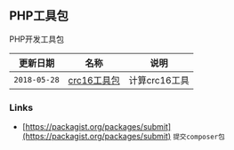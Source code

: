 ## PHP工具包

PHP开发工具包

更新日期 | 名称 | 说明
---|---|---
```2018-05-28``` | [crc16工具包](https://github.com/dodosss/packagist/blob/master/docs/crc.md) | 计算crc16工具




### Links
- [https://packagist.org/packages/submit](https://packagist.org/packages/submit) ```提交composer包```